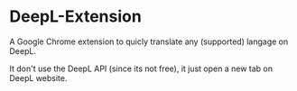 # DeepL-Extension
A Google Chrome extension to quicly translate any (supported) langage on DeepL.

It don't use the DeepL API (since its not free), it just open a new tab on DeepL website.
